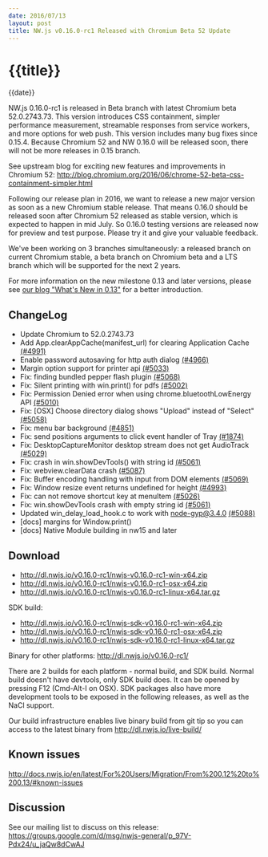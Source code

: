 ```yaml
---
date: 2016/07/13
layout: post
title: NW.js v0.16.0-rc1 Released with Chromium Beta 52 Update
---
```


# {{title}}
{{date}}

NW.js 0.16.0-rc1 is released in Beta branch with latest Chromium beta 52.0.2743.73. This version introduces CSS containment, simpler performance measurement, streamable responses from service workers, and more options for web push. This version includes many bug fixes since 0.15.4. Because Chromium 52 and NW 0.16.0 will be released soon, there will not be more releases in 0.15 branch.

See upstream blog for exciting new features and improvements in Chromium 52: http://blog.chromium.org/2016/06/chrome-52-beta-css-containment-simpler.html

Following our release plan in 2016, we want to release a new major version as soon as a new Chromium stable release. That means 0.16.0 should be released soon after Chromium 52 released as stable version, which is expected to happen in mid July. So 0.16.0 testing versions are released now for preview and test purpose. Please try it and give your valuable feedback.

We've been working on 3 branches simultaneously: a released branch on current Chromium stable, a beta branch on Chromium beta and a LTS branch which will be supported for the next 2 years.

For more information on the new milestone 0.13 and later versions, please see [our blog "What's New in 0.13"](/blog/whats-new-in-0.13) for a better introduction.

## ChangeLog

- Update Chromium to 52.0.2743.73
- Add App.clearAppCache(manifest_url) for clearing Application Cache [(#4991)](https://github.com/nwjs/nw.js/issues/4991)
- Enable password autosaving for http auth dialog [(#4966)](https://github.com/nwjs/nw.js/issues/4966)
- Margin option support for printer api [(#5033)](https://github.com/nwjs/nw.js/issues/5033)
- Fix: finding bundled pepper flash plugin [(#5068)](https://github.com/nwjs/nw.js/issues/5068)
- Fix: Silent printing with win.print() for pdfs [(#5002)](https://github.com/nwjs/nw.js/issues/5002)
- Fix: Permission Denied error when using chrome.bluetoothLowEnergy API [(#5010)](https://github.com/nwjs/nw.js/issues/5010)
- Fix: [OSX] Choose directory dialog shows "Upload" instead of "Select" [(#5058)](https://github.com/nwjs/nw.js/issues/5058)
- Fix: menu bar background [(#4851)](https://github.com/nwjs/nw.js/issues/4851)
- Fix: send positions arguments to click event handler of Tray [(#1874)](https://github.com/nwjs/nw.js/issues/1874)
- Fix: DesktopCaptureMonitor desktop stream does not get AudioTrack [(#5029)](https://github.com/nwjs/nw.js/issues/5029)
- Fix: crash in win.showDevTools() with string id [(#5061)](https://github.com/nwjs/nw.js/issues/5061)
- Fix: webview.clearData crash [(#5087)](https://github.com/nwjs/nw.js/issues/5087)
- Fix: Buffer encoding handling with input from DOM elements [(#5069)](https://github.com/nwjs/nw.js/issues/5069)
- Fix: Window resize event returns undefined for height [(#4993)](https://github.com/nwjs/nw.js/issues/4993)
- Fix: can not remove shortcut key at menuItem [(#5026)](https://github.com/nwjs/nw.js/issues/5026)
- Fix: win.showDevTools crash with empty string id [(#5061)](https://github.com/nwjs/nw.js/issues/5061)
-  Updated win_delay_load_hook.c to work with node-gyp@3.4.0 [(#5088)](https://github.com/nwjs/nw.js/issues/5088)
- [docs] margins for Window.print()
- [docs] Native Module building in nw15 and later

## Download 

* http://dl.nwjs.io/v0.16.0-rc1/nwjs-v0.16.0-rc1-win-x64.zip 
* http://dl.nwjs.io/v0.16.0-rc1/nwjs-v0.16.0-rc1-osx-x64.zip 
* http://dl.nwjs.io/v0.16.0-rc1/nwjs-v0.16.0-rc1-linux-x64.tar.gz 

SDK build: 
* http://dl.nwjs.io/v0.16.0-rc1/nwjs-sdk-v0.16.0-rc1-win-x64.zip 
* http://dl.nwjs.io/v0.16.0-rc1/nwjs-sdk-v0.16.0-rc1-osx-x64.zip 
* http://dl.nwjs.io/v0.16.0-rc1/nwjs-sdk-v0.16.0-rc1-linux-x64.tar.gz 

Binary for other platforms: http://dl.nwjs.io/v0.16.0-rc1/ 

There are 2 builds for each platform - normal build, and SDK build. Normal build doesn't have devtools, only SDK build does. lt can be opened by pressing F12 (Cmd-Alt-I on OSX). SDK packages also have more development tools to be exposed in the following releases, as well as the NaCl support.

Our build infrastructure enables live binary build from git tip so you can access to the latest binary from http://dl.nwjs.io/live-build/ 

## Known issues 
 
http://docs.nwjs.io/en/latest/For%20Users/Migration/From%200.12%20to%200.13/#known-issues

## Discussion

See our mailing list to discuss on this release: https://groups.google.com/d/msg/nwjs-general/p_97V-Pdx24/u_jaQw8dCwAJ